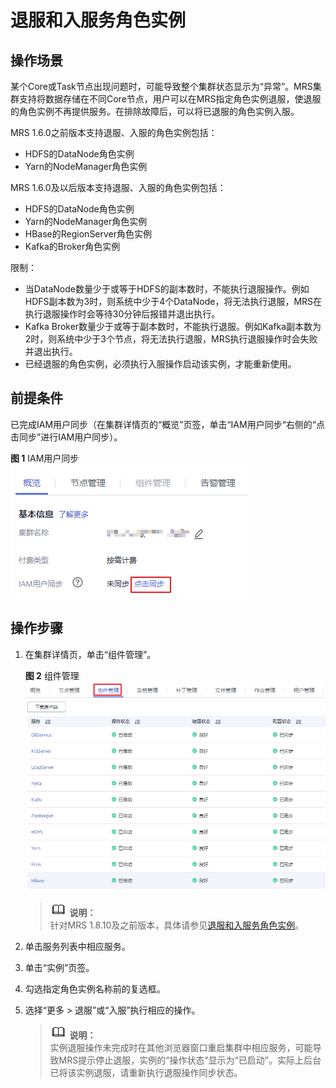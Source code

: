 # 退服和入服务角色实例<a name="ZH-CN_TOPIC_0173397562"></a>

## 操作场景<a name="section6659216414560"></a>

某个Core或Task节点出现问题时，可能导致整个集群状态显示为“异常”。MRS集群支持将数据存储在不同Core节点，用户可以在MRS指定角色实例退服，使退服的角色实例不再提供服务。在排除故障后，可以将已退服的角色实例入服。

MRS 1.6.0之前版本支持退服、入服的角色实例包括：

-   HDFS的DataNode角色实例
-   Yarn的NodeManager角色实例

MRS 1.6.0及以后版本支持退服、入服的角色实例包括：

-   HDFS的DataNode角色实例
-   Yarn的NodeManager角色实例
-   HBase的RegionServer角色实例
-   Kafka的Broker角色实例

限制：

-   当DataNode数量少于或等于HDFS的副本数时，不能执行退服操作。例如HDFS副本数为3时，则系统中少于4个DataNode，将无法执行退服，MRS在执行退服操作时会等待30分钟后报错并退出执行。
-   Kafka Broker数量少于或等于副本数时，不能执行退服。例如Kafka副本数为2时，则系统中少于3个节点，将无法执行退服，MRS执行退服操作时会失败并退出执行。
-   已经退服的角色实例，必须执行入服操作启动该实例，才能重新使用。

## 前提条件<a name="section19851821141510"></a>

已完成IAM用户同步（在集群详情页的“概览”页签，单击“IAM用户同步“右侧的“点击同步”进行IAM用户同步）。

**图 1**  IAM用户同步<a name="zh-cn_topic_0173397554_zh-cn_topic_0173397446_fig147531617121511"></a>  
![](figures/IAM用户同步.png "IAM用户同步")

## 操作步骤<a name="section4436513915031"></a>

1.  在集群详情页，单击“组件管理”。

    **图 2**  组件管理<a name="fig12565520121916"></a>  
    ![](figures/组件管理-5.png "组件管理-5")

    >![](public_sys-resources/icon-note.gif) **说明：**   
    >针对MRS 1.8.10及之前版本，具体请参见[退服和入服务角色实例](退服和入服务角色实例-117.md)。  

2.  单击服务列表中相应服务。
3.  单击“实例”页签。
4.  勾选指定角色实例名称前的复选框。
5.  选择“更多 \> 退服”或“入服”执行相应的操作。

    >![](public_sys-resources/icon-note.gif) **说明：**   
    >实例退服操作未完成时在其他浏览器窗口重启集群中相应服务，可能导致MRS提示停止退服，实例的“操作状态”显示为“已启动”。实际上后台已将该实例退服，请重新执行退服操作同步状态。  


